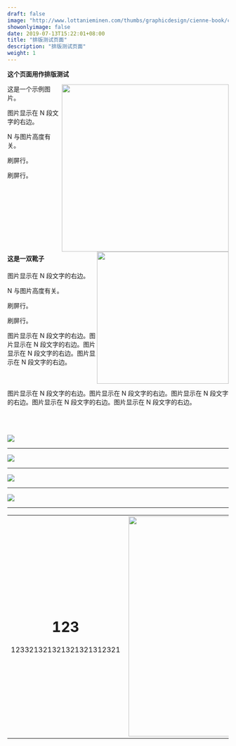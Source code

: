 ```yaml
---
draft: false
image: "http://www.lottanieminen.com/thumbs/graphicdesign/cienne-book/cienne-book-spread-05-2250x1500.jpg"
showonlyimage: false
date: 2019-07-13T15:22:01+08:00
title: "排版测试页面"
description: "排版测试页面"
weight: 1
---
```


<!--more-->

**这个页面用作排版测试**

<img align="right" src="http://www.lottanieminen.com/thumbs/graphicdesign/cienne-book/cienne-book-cover-02-2250x1500.jpg" width="380"/>

这是一个示例图片。

图片显示在 N 段文字的右边。

N 与图片高度有关。

刷屏行。

刷屏行。

<br />
<br />
<br />
<br />
<br />
<br />
<br />
<br />

<img align="right" src="http://www.lottanieminen.com/thumbs/graphicdesign/cienne-book/cienne-book-detail-08-2250x1500.jpg" width="300"/>

#### 这是一双靴子

图片显示在 N 段文字的右边。

N 与图片高度有关。

刷屏行。

刷屏行。

图片显示在 N 段文字的右边。图片显示在 N 段文字的右边。图片显示在 N 段文字的右边。图片显示在 N 段文字的右边。
<br />
<br />
<br />
<br />
图片显示在 N 段文字的右边。图片显示在 N 段文字的右边。图片显示在 N 段文字的右边。图片显示在 N 段文字的右边。图片显示在 N 段文字的右边。
<br />
<br />
<br />
<br />



![][1]

---
![][12]

---
![][3]

---
![][4]

---

||||
|:---:|:---:|:---:|
| <h1>123</h1>123321321321321321312321  | <img align="right" src="http://www.lottanieminen.com/thumbs/graphicdesign/cienne-book/cienne-book-detail-02-2249x1500.jpg" width="500"/>  | ![][15] |


[1]: http://www.lottanieminen.com/thumbs/graphicdesign/cienne-book/cienne-book-cover-02-2250x1500.jpg
[2]: http://www.lottanieminen.com/thumbs/graphicdesign/cienne-book/cienne-book-detail-08-2250x1500.jpg
[3]: http://www.lottanieminen.com/thumbs/graphicdesign/cienne-book/cienne-book-cover-01-2250x1500.jpg
[4]: http://www.lottanieminen.com/thumbs/graphicdesign/cienne-book/cienne-book-detail-02-2249x1500.jpg
[5]: http://www.lottanieminen.com/thumbs/graphicdesign/cienne-book/cienne-book-detail-26-2250x1500.jpg
[6]: http://www.lottanieminen.com/thumbs/graphicdesign/cienne-book/cienne-book-box-01-2250x1500.jpg
[7]: http://www.lottanieminen.com/thumbs/graphicdesign/cienne-book/cienne-book-detail-01-2219x1500.jpg
[8]: http://www.lottanieminen.com/thumbs/graphicdesign/cienne-book/cienne-book-spread-01-2250x1500.jpg
[9]: http://www.lottanieminen.com/thumbs/graphicdesign/cienne-book/cienne-book-spread-05-2250x1500.jpg
[10]: http://www.lottanieminen.com/thumbs/graphicdesign/cienne-book/cienne-book-detail-03-2250x1500.jpg
[11]: http://www.lottanieminen.com/thumbs/graphicdesign/cienne-book/cienne-book-detail-20-2250x1500.jpg
[12]: http://www.lottanieminen.com/thumbs/graphicdesign/cienne-book/cienne-book-detail-06-2250x1500.jpg
[13]: http://www.lottanieminen.com/thumbs/graphicdesign/cienne-book/cienne-book-detail-05-2250x1500.jpg
[14]: http://www.lottanieminen.com/thumbs/graphicdesign/cienne-book/cienne-book-spread-04-2250x1500.jpg
[15]: http://www.lottanieminen.com/thumbs/graphicdesign/cienne-book/cienne-book-spread-03-2250x1500.jpg
